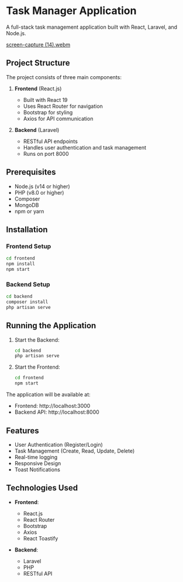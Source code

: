 # Task Manager Application

A full-stack task management application built with React, Laravel, and Node.js.


[screen-capture (14).webm](https://github.com/user-attachments/assets/932271a2-5ff4-49ca-8bea-46508cee2ef6)

## Project Structure

The project consists of three main components:

1. **Frontend** (React.js)
   - Built with React 19
   - Uses React Router for navigation
   - Bootstrap for styling
   - Axios for API communication

2. **Backend** (Laravel)
   - RESTful API endpoints
   - Handles user authentication and task management
   - Runs on port 8000


## Prerequisites

- Node.js (v14 or higher)
- PHP (v8.0 or higher)
- Composer
- MongoDB
- npm or yarn

## Installation

### Frontend Setup
```bash
cd frontend
npm install
npm start
```

### Backend Setup
```bash
cd backend
composer install
php artisan serve
```

## Running the Application

1. Start the Backend:
   ```bash
   cd backend
   php artisan serve
   ```

2. Start the Frontend:
   ```bash
   cd frontend
   npm start
   ```

The application will be available at:
- Frontend: http://localhost:3000
- Backend API: http://localhost:8000

## Features

- User Authentication (Register/Login)
- Task Management (Create, Read, Update, Delete)
- Real-time logging
- Responsive Design
- Toast Notifications

## Technologies Used

- **Frontend**:
  - React.js
  - React Router
  - Bootstrap
  - Axios
  - React Toastify

- **Backend**:
  - Laravel
  - PHP
  - RESTful API
